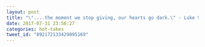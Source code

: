 ```yaml
---
layout: post
title: "\"....the moment we stop giving, our hearts go dark.\" - Luke Smallbone of @4kingandcountry"....the moment we stop giving, our hearts go dark.\" - Luke Smallbone of @4kingandcountry"
date: 2017-07-31 23:56:27
categories: hot-takes
tweet_id: "892172133429895169"
---
```



<!-- Original tweet: https://twitter.com/i/status/892172133429895169 -->